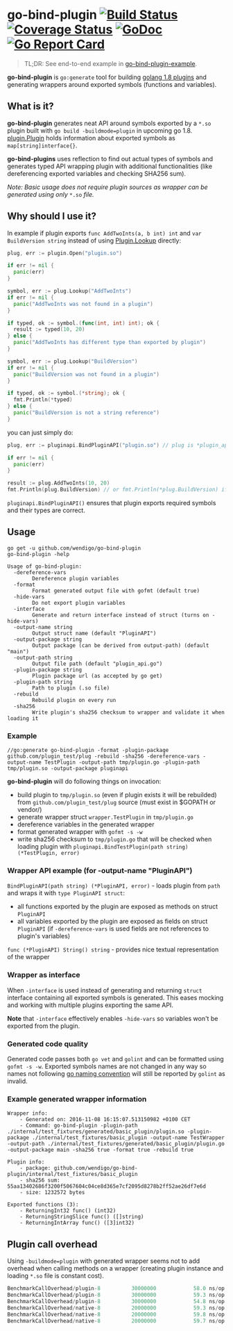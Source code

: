 # go-bind-plugin [![Build Status](https://travis-ci.org/wendigo/go-bind-plugin.svg?branch=master)](https://travis-ci.org/wendigo/go-bind-plugin)&nbsp;[![Coverage Status](https://coveralls.io/repos/github/wendigo/go-bind-plugin/badge.svg?branch=master)](https://coveralls.io/github/wendigo/go-bind-plugin?branch=master)&nbsp;[![GoDoc](https://godoc.org/github.com/wendigo/go-bind-plugin/cli?status.svg)](https://godoc.org/github.com/wendigo/go-bind-plugin/cli)&nbsp;[![Go Report Card](https://goreportcard.com/badge/github.com/wendigo/go-bind-plugin)](https://goreportcard.com/report/github.com/wendigo/go-bind-plugin)

> TL;DR: See end-to-end example in [go-bind-plugin-example](https://github.com/wendigo/go-bind-plugin-example).


**go-bind-plugin** is `go:generate` tool for building [golang 1.8 plugins](https://tip.golang.org/pkg/plugin) and generating wrappers around exported symbols (functions and variables).

## What is it?

**go-bind-plugin** generates neat API around symbols exported by a `*.so` plugin built with `go build -buildmode=plugin` in upcoming go 1.8. [plugin.Plugin](https://tip.golang.org/pkg/plugin/#Plugin) holds information about exported symbols as `map[string]interface{}`.

**go-bind-plugins** uses reflection to find out actual types of symbols and generates typed API wrapping plugin with additional functionalities (like dereferencing exported variables and checking SHA256 sum).

*Note: Basic usage does not require plugin sources as wrapper can be generated using only* `*.so` *file.*

## Why should I use it?

In example if plugin exports `func AddTwoInts(a, b int) int` and `var BuildVersion string` instead of using [Plugin.Lookup](https://tip.golang.org/pkg/plugin/#Plugin.Lookup) directly:

```go
plug, err := plugin.Open("plugin.so")

if err != nil {
  panic(err)
}

symbol, err := plug.Lookup("AddTwoInts")
if err != nil {
  panic("AddTwoInts was not found in a plugin")
}

if typed, ok := symbol.(func(int, int) int); ok {
  result := typed(10, 20)
} else {
  panic("AddTwoInts has different type than exported by plugin")
}

symbol, err := plug.Lookup("BuildVersion")
if err != nil {
  panic("BuildVersion was not found in a plugin")
}

if typed, ok := symbol.(*string); ok {
  fmt.Println(*typed)
} else {
  panic("BuildVersion is not a string reference")
}
```

you can just simply do:

```go
plug, err := pluginapi.BindPluginAPI("plugin.so") // plug is *plugin_api.PluginAPI

if err != nil {
  panic(err)
}

result := plug.AddTwoInts(10, 20)
fmt.Println(plug.BuildVersion) // or fmt.Println(*plug.BuildVersion) if -dereference-vars is not used
```

`pluginapi.BindPluginAPI()` ensures that plugin exports required symbols and their types are correct.

## Usage

```
go get -u github.com/wendigo/go-bind-plugin
go-bind-plugin -help

Usage of go-bind-plugin:
  -dereference-vars
    	Dereference plugin variables
  -format
    	Format generated output file with gofmt (default true)
  -hide-vars
    	Do not export plugin variables
  -interface
    	Generate and return interface instead of struct (turns on -hide-vars)
  -output-name string
    	Output struct name (default "PluginAPI")
  -output-package string
    	Output package (can be derived from output-path) (default "main")
  -output-path string
    	Output file path (default "plugin_api.go")
  -plugin-package string
    	Plugin package url (as accepted by go get)
  -plugin-path string
    	Path to plugin (.so file)
  -rebuild
    	Rebuild plugin on every run
  -sha256
    	Write plugin's sha256 checksum to wrapper and validate it when loading it
```

### Example
`
//go:generate go-bind-plugin -format -plugin-package github.com/plugin_test/plug -rebuild -sha256 -dereference-vars -output-name TestPlugin -output-path tmp/plugin.go -plugin-path tmp/plugin.so -output-package pluginapi
`

**go-bind-plugin** will do following things on invocation:

- build plugin to `tmp/plugin.so` (even if plugin exists it will be rebuilded) from `github.com/plugin_test/plug` source (must exist in $GOPATH or vendor/)
- generate wrapper struct `wrapper.TestPlugin` in `tmp/plugin.go`
- dereference variables in the generated wrapper
- format generated wrapper with `gofmt -s -w`
- write sha256 checksum to `tmp/plugin.go` that will be checked when loading plugin with `pluginapi.BindTestPlugin(path string) (*TestPlugin, error)`

### Wrapper API example (for -output-name "PluginAPI")

`BindPluginAPI(path string) (*PluginAPI, error)` - loads plugin from `path` and wraps it with `type PluginAPI struct`:
  - all functions exported by the plugin are exposed as methods on struct `PluginAPI`
  - all variables exported by the plugin are exposed as fields on struct `PluginAPI` (if `-dereference-vars` is used fields are not references to plugin's variables)

`func (*PluginAPI) String() string` - provides nice textual representation of the wrapper

### Wrapper as interface

When `-interface` is used instead of generating and returning `struct` interface containing all exported symbols is generated. This eases mocking and working with multiple plugins exporting the same API. 

**Note** that `-interface` effectively enables `-hide-vars` so variables won't be exported from the plugin.

### Generated code quality

Generated code passes both `go vet` and `golint` and can be formatted using `gofmt -s -w`. Exported symbols names are not changed in any way so names not following [go naming convention](https://golang.org/doc/effective_go.html) will still be reported by `golint` as invalid.

### Example generated wrapper information

```
Wrapper info:
	- Generated on: 2016-11-08 16:15:07.513150982 +0100 CET
	- Command: go-bind-plugin -plugin-path ./internal/test_fixtures/generated/basic_plugin/plugin.so -plugin-package ./internal/test_fixtures/basic_plugin -output-name TestWrapper -output-path ./internal/test_fixtures/generated/basic_plugin/plugin.go -output-package main -sha256 true -format true -rebuild true

Plugin info:
	- package: github.com/wendigo/go-bind-plugin/internal/test_fixtures/basic_plugin
	- sha256 sum: 55aa13402686f3200f5067604c04ce8d365e7cf2095d8278b2ff52ae26df7e6d
	- size: 1232572 bytes

Exported functions (3):
	- ReturningInt32 func() (int32)
	- ReturningStringSlice func() ([]string)
	- ReturningIntArray func() ([3]int32)
```

## Plugin call overhead

Using `-buildmode=plugin` with generated wrapper seems not to add overhead when calling methods on a wrapper (creating plugin instance and loading `*.so` file is constant cost).

```go
BenchmarkCallOverhead/plugin-8         	30000000	        58.0 ns/op	       0 B/op	       0 allocs/op
BenchmarkCallOverhead/plugin-8         	30000000	        59.3 ns/op	       0 B/op	       0 allocs/op
BenchmarkCallOverhead/plugin-8         	30000000	        54.8 ns/op	       0 B/op	       0 allocs/op
BenchmarkCallOverhead/native-8         	20000000	        59.3 ns/op	       0 B/op	       0 allocs/op
BenchmarkCallOverhead/native-8         	20000000	        59.8 ns/op	       0 B/op	       0 allocs/op
BenchmarkCallOverhead/native-8         	20000000	        59.7 ns/op	       0 B/op	       0 allocs/op
```
